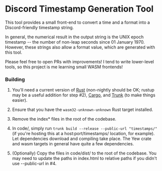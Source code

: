 # Discord Timestamp Generation Tool

This tool provides a small front-end to convert a time and a format into a Discord-friendly timestamp string.

In general, the numerical result in the output string is the UNIX epoch timestamp -- the number of non-leap seconds since 01 January 1970. However, these strings also allow a format value, which are generated with this tool.

Please feel free to open PRs with improvements! I tend to write lower-level tools, so this project is me learning small WASM frontends!

### Building
1. You'll need a current version of [Rust](https://www.rust-lang.org/) (non-nightly should be OK; rustup may be a useful addition for step #2), [Cargo](https://github.com/rust-lang/cargo), and [Trunk](https://github.com/thedodd/trunk) (to make things easier).

2. Ensure that you have the `wasm32-unknown-unknown` Rust target installed.

3. Remove the index\* files in the root of the codebase.

4. In code/, simply run `trunk build --release --public-url "timestamps/"` (if you're hosting this at a host:port/timestamps/ location, for example). Let dependencies download and compiling take place. The Yew crate and wasm targets in general have quite a few dependencies.

5. (Optionally) Copy the files in code/dist/ to the root of the codebase. You may need to update the paths in index.html to relative paths if you didn't use --public-url in #4.
